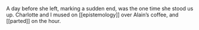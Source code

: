 A day before she left, marking a sudden end, was the one time she stood us up. Charlotte and I mused on [[epistemology]] over Alain’s coffee, and [[parted]] on the hour.